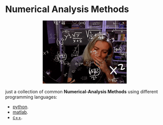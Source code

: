 # Numerical Analysis Methods
<p align="center">
<img src="./assets/picture01.gif" />
</p>

just a collection of common **Numerical-Analysis Methods** using different programming languages:
- [python](./python/).
- [matlab](./matlab/).
- [c++](./cpp/).
